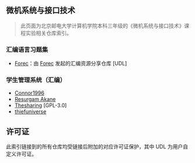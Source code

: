 ## 微机系统与接口技术

> 此页面为北京邮电大学计算机学院本科三年级的《微机系统与接口技术》课程实验相关仓库索引。

### 汇编语言习题集
- [Forec](https://github.com/Forec/assembly-exercise)：由 [Forec](https://github.com/Forec) 发起的汇编资源分享仓库 [UDL]

### 学生管理系统（汇编）
- [Connor1996](https://github.com/Connor1996/BUPT-Projects/tree/master/Assembly)
- [Resurgam Akane](https://github.com/Resurgam-Akane/Assembly)
- [Thesharing](https://github.com/Thesharing/school-projects/tree/master/Project/Student%20Management) [GPL-3.0]
- [thiefuniverse](https://github.com/thiefuniverse/assembly_practice)

## 许可证
此索引链接到的所有仓库均受链接后附加的对应许可证保护，其中 UDL 为用户自定义许可证。